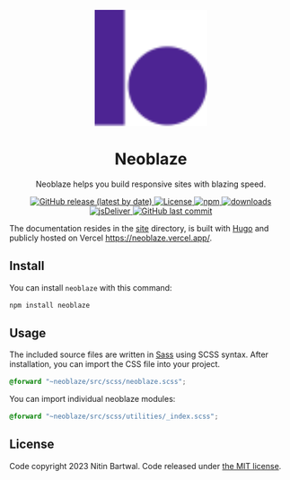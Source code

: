 <p align="center">
	<a href="https://neoblaze.vercel.app/">
		<img width="200px" alt="neoblaze" src="https://raw.githubusercontent.com/htcni/neoblaze/0e6a9afc1a96a1f8423f1e3cb65c12c09b542102/site/static/images/neoblaze_logo.svg">
	</a>
</p>

<h1 align="center">Neoblaze</h1>

<p align="center">Neoblaze helps you build responsive sites with blazing speed.</p>

<p align="center">
	<a aria-label="release" href="https://github.com/htcni/neoblaze/releases">
		<img alt="GitHub release (latest by date)" src="https://img.shields.io/github/v/release/htcni/neoblaze">
	</a>
		<a aria-label="license" href="https://github.com/htcni/neoblaze/blob/main/LICENSE">
		<img alt="License" src="https://img.shields.io/github/license/htcni/neoblaze">
	</a>	
		<a aria-label="npm" href="https://www.npmjs.com/package/neoblaze">
		<img alt="npm" src="https://img.shields.io/npm/v/neoblaze">
	</a>		
	<a aria-label="downloads" href="https://www.npmjs.com/package/neoblaze">
		<img alt="downloads" src="https://img.shields.io/npm/dm/neoblaze">
	</a>	
	<a aria-label="jsDeliver" href="https://www.jsdelivr.com/package/npm/neoblaze">
		<img alt="jsDeliver" src="https://data.jsdelivr.com/v1/package/npm/neoblaze/badge">
	</a>	
	<a aria-label="last commit" href="https://github.com/htcni/neoblaze/commits/main">
		<img alt="GitHub last commit" src="https://img.shields.io/github/last-commit/htcni/neoblaze">
	</a>	
</p>

The documentation resides in the [site](site) directory, is built with [Hugo](https://gohugo.io/) and publicly hosted on Vercel <https://neoblaze.vercel.app/>. 

## Install
You can install `neoblaze` with this command:

```sh
npm install neoblaze
```

## Usage
The included source files are written in [Sass] using SCSS syntax.  After installation, you can import the CSS file into your project.

```scss
@forward "~neoblaze/src/scss/neoblaze.scss";
```

You can import individual neoblaze modules:

```scss
@forward "~neoblaze/src/scss/utilities/_index.scss";
```



## License

Code copyright 2023 Nitin Bartwal. Code released under [the MIT license](./LICENSE).


[npm]: https://www.npmjs.com/
[neoblaze]: https://neoblaze.vercel.app/
[sass]: http://sass-lang.com/
